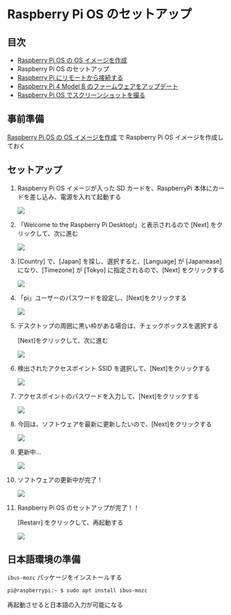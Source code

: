 # Raspberry Pi OS のセットアップ

## 目次

- [Raspberry Pi OS の OS イメージを作成](01_install.md)
- Raspberry Pi OS のセットアップ
- [Raspberry Pi にリモートから接続する](03_remote.md)
- [Raspberry Pi 4 Model B のファームウェアをアップデート](04_firmware.md)
- [Raspberry Pi OS でスクリーンショットを撮る](99_screenshot.md)

## 事前準備

[Raspberry Pi OS の OS イメージを作成](install.md) で Raspberry Pi OS イメージを作成しておく

## セットアップ

1. Raspberry Pi OS イメージが入った SD カードを、RaspberryPi 本体にカードを差し込み、電源を入れて起動する

   ![](images/setup/1.png)

2. 「Welcome to the Raspberry Pi Desktop!」と表示されるので [Next] をクリックして、次に進む

   ![](images/setup/2.png)

3. [Country] で、[Japan] を探し、選択すると、[Language] が [Japanease] になり、[Timezone] が [Tokyo] に指定されるので、[Next] をクリックする

   ![](images/setup/3.png)

4. 「pi」ユーザーのパスワードを設定し、[Next]をクリックする

   ![](images/setup/4.png)

5. デスクトップの周囲に黒い枠がある場合は、チェックボックスを選択する

   [Next]をクリックして、次に進む

   ![](images/setup/5.png)

6. 検出されたアクセスポイント SSID を選択して、[Next]をクリックする

   ![](images/setup/6.png)

7. アクセスポイントのパスワードを入力して、[Next]をクリックする

   ![](images/setup/7.png)

8. 今回は、ソフトウェアを最新に更新したいので、[Next]をクリックする

   ![](images/setup/8.png)

9. 更新中...

   ![](images/setup/9.png)

10. ソフトウェアの更新中が完了！

    ![](images/setup/10.png)

11. Raspberry Pi OS のセットアップが完了！！

    [Restarr] をクリックして、再起動する

    ![](images/setup/11.png)

## 日本語環境の準備

`ibus-mozc` パッケージをインストールする

```sh
pi@raspberrypi:~ $ sudo apt install ibus-mozc
```

再起動させると日本語の入力が可能になる
